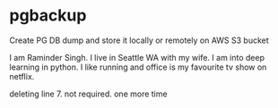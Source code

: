 # pgbackup
Create PG DB dump and store it locally or remotely on AWS S3 bucket

I am Raminder Singh. I live in Seattle WA with my wife. I am into deep learning in python.
I like running and office is my favourite tv show on netflix.


deleting line 7. not required.
one more time

